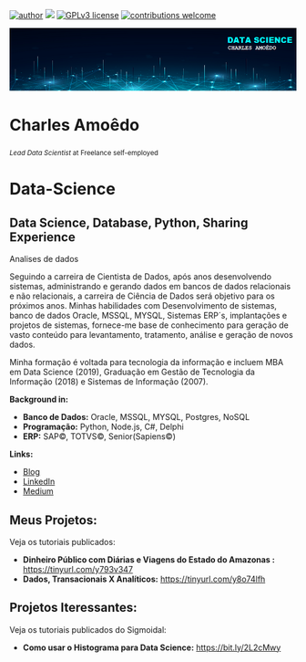 [![author](https://img.shields.io/badge/Autor-charlesamoedo-blue)](https://www.linkedin.com/in/charlesamoedo) [![](https://img.shields.io/badge/python-3.7+-blue.svg)](https://www.python.org/downloads/release/python-365/) [![GPLv3 license](https://img.shields.io/badge/License-GPLv3-blue.svg)](http://perso.crans.org/besson/LICENSE.html) [![contributions welcome](https://img.shields.io/badge/contributions-welcome-brightgreen.svg?style=flat)](https://github.com/carlosfab/data_science/issues)

<p align="center">
  <img src="BannerCA_5.png" >
</p>

# Charles Amoêdo
<sub>*Lead Data Scientist* at Freelance self-employed</sub>
# Data-Science
## Data Science, Database, Python, Sharing Experience
Analises de dados




Seguindo a carreira de Cientista de Dados, após anos desenvolvendo sistemas, administrando e gerando dados em bancos de dados relacionais e não relacionais, a carreira de Ciência de Dados será objetivo para os próximos anos.
Minhas habilidades com Desenvolvimento de sistemas, banco de dados Oracle, MSSQL, MYSQL, Sistemas ERP´s, implantações e projetos de sistemas, fornece-me base de conhecimento para geração de vasto conteúdo para levantamento, tratamento, análise e geração de novos dados.

Minha formação é voltada para tecnologia da informação e incluem MBA em Data Science (2019), Graduação em Gestão de Tecnologia da Informação (2018) e Sistemas de Informação (2007).

**Background in:**
* **Banco de Dados:** Oracle, MSSQL, MYSQL, Postgres, NoSQL
* **Programação:** Python, Node.js, C#, Delphi 
* **ERP:** SAP©, TOTVS©, Senior(Sapiens©) 

**Links:**
* [Blog](https://www.medium.com/@charlesamoedo)
* [LinkedIn](https://www.linkedin.com/in/charlesamoedo)
* [Medium](https://www.medium.com/@charlesamoedo)



## Meus Projetos:
Veja os tutoriais publicados:

* **Dinheiro Público com Diárias e Viagens do Estado do Amazonas  :** https://tinyurl.com/y793v347
* **Dados, Transacionais X Analíticos:** https://tinyurl.com/y8o74lfh



## Projetos Iteressantes:
Veja os tutoriais publicados do Sigmoidal:

* **Como usar o Histograma para Data Science:** https://bit.ly/2L2cMwy





